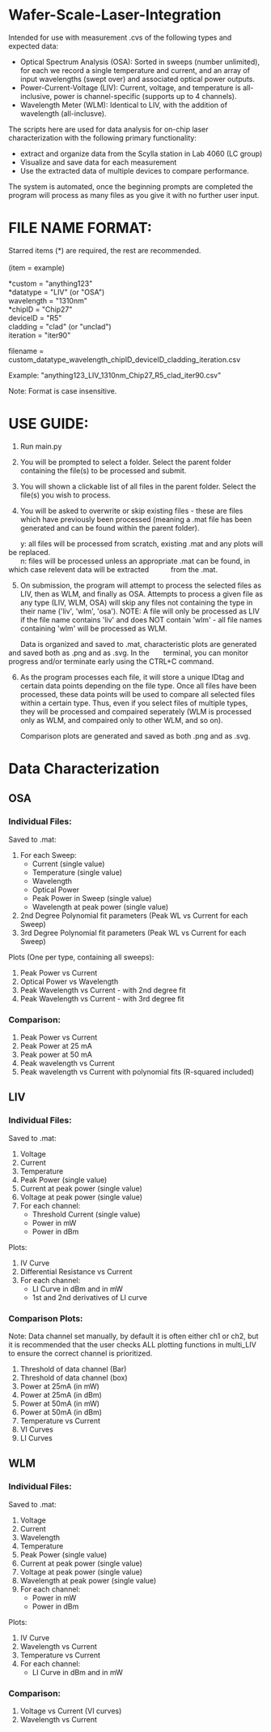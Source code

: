 # Wafer-Scale-Laser-Integration
Intended for use with measurement .cvs of the following types and expected data:
- Optical Spectrum Analysis (OSA): Sorted in sweeps (number unlimited), for each we record a single temperature and current, and an array of input wavelengths (swept over) and associated optical power outputs.
- Power-Current-Voltage (LIV): Current, voltage, and temperature is all-inclusive, power is channel-specific (supports up to 4 channels).
- Wavelength Meter (WLM): Identical to LIV, with the addition of wavelength (all-inclusve).

    

The scripts here are used for data analysis for on-chip laser characterization with the following primary functionality:
- extract and organize data from the Scylla station in Lab 4060 (LC group)
- Visualize and save data for each measurement
- Use the extracted data of multiple devices to compare performance. 

The system is automated, once the beginning prompts are completed the program will process as many files as you give it with no further user input.


# FILE NAME FORMAT:
Starred items (*) are required, the rest are recommended.<br><br>
(item = example)<br>

*custom = "anything123"<br>
*datatype = "LIV" (or "OSA")<br>
wavelength = "1310nm" <br>
*chipID = "Chip27"<br>
deviceID = "R5" <br>
cladding = "clad" (or "unclad") <br>
iteration = "iter90"

filename = custom_datatype_wavelength_chipID_deviceID_cladding_iteration.csv

Example: "anything123_LIV_1310nm_Chip27_R5_clad_iter90.csv"

Note: Format is case insensitive.

# USE GUIDE:
1. Run main.py

2. You will be prompted to select a folder. Select the parent folder containing the file(s) to be processed and submit.

3. You will shown a clickable list of all files in the parent folder. Select the file(s) you wish to process.

4. You will be asked to overwrite or skip existing files - these are files which have previously been processed (meaning a .mat file has been generated and can be found within the parent folder). 

&nbsp;&nbsp;&nbsp;&nbsp;&nbsp;&nbsp;y: all files will be processed from scratch, existing .mat and any plots will be replaced.<br>
&nbsp;&nbsp;&nbsp;&nbsp;&nbsp;&nbsp;n: files will be processed unless an appropriate .mat can be found, in which case relevent data will be extracted &nbsp;&nbsp;&nbsp;&nbsp;&nbsp;&nbsp;&nbsp;&nbsp;&nbsp;&nbsp;from the .mat.

5. On submission, the program will attempt to process the selected files as LIV, then as WLM, and finally as OSA.
Attempts to process a given file as any type (LIV, WLM, OSA) will skip any files not containing the type in their name ('liv', 'wlm', 'osa'). NOTE: A file will only be processed as LIV if the file name contains 'liv' and does NOT contain 'wlm' - all file names containing 'wlm' will be processed as WLM.

&nbsp;&nbsp;&nbsp;&nbsp;&nbsp;&nbsp;Data is organized and saved to .mat, characteristic plots are generated and saved both as .png and as .svg. In the &nbsp;&nbsp;&nbsp;&nbsp;&nbsp;&nbsp;terminal, you can monitor progress and/or terminate early using the CTRL+C command.

6. As the program processes each file, it will store a unique IDtag and certain data points depending on the file type. Once all files have been processed, these data points will be used to compare all selected files within a certain type. Thus, even if you select files of multiple types, they will be processed and compaired seperately (WLM is processed only as WLM, and compaired only to other WLM, and so on). 

&nbsp;&nbsp;&nbsp;&nbsp;&nbsp;&nbsp;Comparison plots are generated and saved as both .png and as .svg.



# Data Characterization

## OSA
### Individual Files:
Saved to .mat:

1. For each Sweep:
    - Current (single value) 
    - Temperature (single value)
    - Wavelength
    - Optical Power 
    - Peak Power in Sweep (single value)
    - Wavelength at peak power (single value)
2. 2nd Degree Polynomial fit parameters (Peak WL vs Current for each Sweep)
3. 3rd Degree Polynomial fit parameters (Peak WL vs Current for each Sweep)


Plots (One per type, containing all sweeps):
1. Peak Power vs Current
2. Optical Power vs Wavelength
3. Peak Wavelength vs Current - with 2nd degree fit
4. Peak Wavelength vs Current - with 3rd degree fit

### Comparison:
1. Peak Power vs Current
2. Peak Power at 25 mA
3. Peak power at 50 mA
4. Peak wavelength vs Current
5. Peak wavelength vs Current with polynomial fits (R-squared included)

## LIV
### Individual Files:
Saved to .mat:
1. Voltage 
2. Current
3. Temperature
4. Peak Power (single value)
5. Current at peak power (single value)
6. Voltage at peak power (single value)
7. For each channel:
    - Threshold Current (single value)
    - Power in mW
    - Power in dBm


Plots:
1. IV Curve
2. Differential Resistance vs Current
3. For each channel:
    - LI Curve in dBm and in mW
    - 1st and 2nd derivatives of LI curve

### Comparison Plots:
Note: Data channel set manually, by default it is often either ch1 or ch2, but it is recommended that the user checks ALL plotting functions in multi_LIV to ensure the correct channel is prioritized. 
1. Threshold of data channel (Bar)
2. Threshold of data channel (box)
3. Power at 25mA (in mW)
4. Power at 25mA (in dBm)
5. Power at 50mA (in mW)
6. Power at 50mA (in dBm)
7. Temperature vs Current
8. VI Curves
9. LI Curves


## WLM
### Individual Files:
Saved to .mat:
1. Voltage 
2. Current
3. Wavelength
4. Temperature 
5. Peak Power (single value)
6. Current at peak power (single value)
7. Voltage at peak power (single value)
8. Wavelength at peak power (single value)
9. For each channel:
    - Power in mW
    - Power in dBm


Plots:
1. IV Curve
2. Wavelength vs Current
3. Temperature vs Current
3. For each channel:
    - LI Curve in dBm and in mW

### Comparison:
1. Voltage vs Current (VI curves)
2. Wavelength vs Current 

